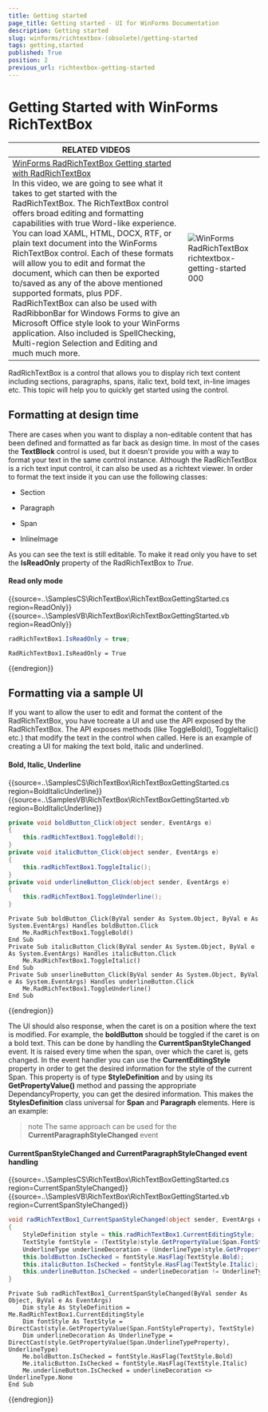```yaml
---
title: Getting started
page_title: Getting started - UI for WinForms Documentation
description: Getting started
slug: winforms/richtextbox-(obsolete)/getting-started
tags: getting,started
published: True
position: 2
previous_url: richtextbox-getting-started
---
```


# Getting Started with WinForms RichTextBox

| RELATED VIDEOS |  |
| --- | ------ |
|[WinForms RadRichTextBox  Getting started with RadRichTextBox ](http://tv.telerik.com/watch/winforms/getting-started-with-teleriks-radrichtextbox)<br>In this video, we are going to see what it takes to get started with the RadRichTextBox. The RichTextBox control offers broad editing and formatting capabilities with true Word-like experience. You can load XAML, HTML, DOCX, RTF, or plain text document into the WinForms RichTextBox control. Each of these formats will allow you to edit and format the document, which can then be exported to/saved as any of the above mentioned supported formats, plus PDF. RadRichTextBox can also be used with RadRibbonBar for Windows Forms to give an Microsoft Office style look to your WinForms application. Also included is SpellChecking, Multi-region Selection and Editing and much much more.|![WinForms RadRichTextBox richtextbox-getting-started 000](images/richtextbox-getting-started000.png)|

RadRichTextBox is a control that allows you to display rich text content including sections, paragraphs, spans, italic text, bold text, in-line images etc. This topic will help you to quickly get started using the control.

## Formatting at design time

There are cases when you want to display a non-editable content that has been defined and formatted as far back as design time. In most of the cases the __TextBlock__	control is used, but it doesn't provide you with a way to format your text in the same control instance. Although the RadRichTextBox is a rich text input control, it can also be used as a richtext viewer. In order to format the text inside it you can use the following classes:

* Section

* Paragraph

* Span

* InlineImage

As you can see the text is still editable. To make it read only you have to set the __IsReadOnly__ property of the RadRichTextBox to *True*.

#### Read only mode 

{{source=..\SamplesCS\RichTextBox\RichTextBoxGettingStarted.cs region=ReadOnly}} 
{{source=..\SamplesVB\RichTextBox\RichTextBoxGettingStarted.vb region=ReadOnly}} 

````C#
radRichTextBox1.IsReadOnly = true;

````
````VB.NET
RadRichTextBox1.IsReadOnly = True

````

{{endregion}}

## Formatting via a sample UI

If you want to allow the user to edit and format the content of the RadRichTextBox, you have tocreate a UI and use the API exposed by the RadRichTextBox. The API exposes methods (like ToggleBold(), ToggleItalic() etc.) that modify the text in the control when called. Here is an example of creating a UI for making the text bold, italic and underlined.

#### Bold, Italic, Underline 

{{source=..\SamplesCS\RichTextBox\RichTextBoxGettingStarted.cs region=BoldItalicUnderline}} 
{{source=..\SamplesVB\RichTextBox\RichTextBoxGettingStarted.vb region=BoldItalicUnderline}} 

````C#
private void boldButton_Click(object sender, EventArgs e)
{
    this.radRichTextBox1.ToggleBold();
}
private void italicButton_Click(object sender, EventArgs e)
{
    this.radRichTextBox1.ToggleItalic();
}
private void underlineButton_Click(object sender, EventArgs e)
{
    this.radRichTextBox1.ToggleUnderline();
}

````
````VB.NET
Private Sub boldButton_Click(ByVal sender As System.Object, ByVal e As System.EventArgs) Handles boldButton.Click
    Me.RadRichTextBox1.ToggleBold()
End Sub
Private Sub italicButton_Click(ByVal sender As System.Object, ByVal e As System.EventArgs) Handles italicButton.Click
    Me.RadRichTextBox1.ToggleItalic()
End Sub
Private Sub unserlineButton_Click(ByVal sender As System.Object, ByVal e As System.EventArgs) Handles underlineButton.Click
    Me.RadRichTextBox1.ToggleUnderline()
End Sub

````

{{endregion}}

The UI should also response, when the caret is on a position where the text is modified. For example, the __boldButton__ should be toggled if the caret is on a bold text. This can be done by handling the __CurrentSpanStyleChanged__ event. It is raised every time when the span, over which the caret is, gets changed. In the event handler you can use the __CurrentEditingStyle__ property in order to get the desired information for the style of the current Span. This property is of type __StyleDefinition__ and by using its __GetPropertyValue()__ method and passing the appropriate DependancyProperty, you can get the desired information. This makes the __StylesDefinition__ class universal for __Span__ and __Paragraph__ elements. Here is an example:

>note The same approach can be used for the __CurrentParagraphStyleChanged__ event
>

#### CurrentSpanStyleChanged and CurrentParagraphStyleChanged event handling

{{source=..\SamplesCS\RichTextBox\RichTextBoxGettingStarted.cs region=CurrentSpanStyleChanged}} 
{{source=..\SamplesVB\RichTextBox\RichTextBoxGettingStarted.vb region=CurrentSpanStyleChanged}} 

````C#
void radRichTextBox1_CurrentSpanStyleChanged(object sender, EventArgs e)
{
    StyleDefinition style = this.radRichTextBox1.CurrentEditingStyle;
    TextStyle fontStyle = (TextStyle)style.GetPropertyValue(Span.FontStyleProperty);
    UnderlineType underlineDecoration = (UnderlineType)style.GetPropertyValue(Span.UnderlineTypeProperty);
    this.boldButton.IsChecked = fontStyle.HasFlag(TextStyle.Bold);
    this.italicButton.IsChecked = fontStyle.HasFlag(TextStyle.Italic);
    this.underlineButton.IsChecked = underlineDecoration != UnderlineType.None;
}

````
````VB.NET
Private Sub radRichTextBox1_CurrentSpanStyleChanged(ByVal sender As Object, ByVal e As EventArgs)
    Dim style As StyleDefinition = Me.RadRichTextBox1.CurrentEditingStyle
    Dim fontStyle As TextStyle = DirectCast(style.GetPropertyValue(Span.FontStyleProperty), TextStyle)
    Dim underlineDecoration As UnderlineType = DirectCast(style.GetPropertyValue(Span.UnderlineTypeProperty), UnderlineType)
    Me.boldButton.IsChecked = fontStyle.HasFlag(TextStyle.Bold)
    Me.italicButton.IsChecked = fontStyle.HasFlag(TextStyle.Italic)
    Me.underlineButton.IsChecked = underlineDecoration <> UnderlineType.None
End Sub

````

{{endregion}}
